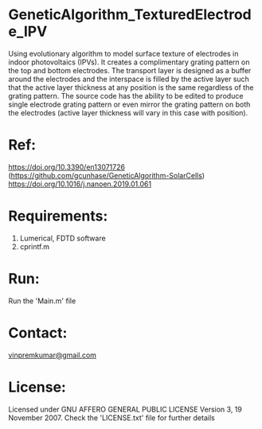 # GeneticAlgorithm_TexturedElectrode_IPV
Using evolutionary algorithm to model surface texture of electrodes in indoor photovoltaics (IPVs). It creates a complimentary grating pattern on the top and bottom electrodes. The transport layer is designed as a buffer around the electrodes and the interspace is filled by the active layer such that the active layer thickness at any position is the same regardless of the grating pattern. The source code has the ability to be edited to produce single electrode grating pattern or even mirror the grating pattern on both the electrodes (active layer thickness will vary in this case with position).

# Ref: 
https://doi.org/10.3390/en13071726 (https://github.com/gcunhase/GeneticAlgorithm-SolarCells)
https://doi.org/10.1016/j.nanoen.2019.01.061

# Requirements:
1) Lumerical, FDTD software
2) cprintf.m

# Run:
Run the 'Main.m' file

# Contact:
vinpremkumar@gmail.com

# License:
Licensed under GNU AFFERO GENERAL PUBLIC LICENSE Version 3, 19 November 2007. Check the 'LICENSE.txt' file for further details
